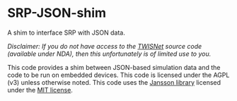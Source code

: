 SRP-JSON-shim
=============

A shim to interface SRP with JSON data.

*Disclaimer: If you do not have access to the [TWISNet](http://twisnet.eu/) source 
code (available under NDA), then this unfortunately is of limited use to you.*

This code provides a shim between JSON-based simulation data and the 
code to be run on embedded devices. This code is licensed under the AGPL (v3)
unless otherwise noted. This code uses the [Jansson library](http://www.digip.org/jansson/)
licensed under the [MIT license](http://www.opensource.org/licenses/mit-license.php).

